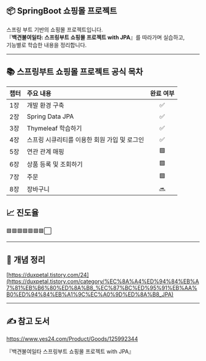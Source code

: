 ## 📦 SpringBoot 쇼핑몰 프로젝트

스프링 부트 기반의 쇼핑몰 프로젝트입니다.  
『**백견불여일타: 스프링부트 쇼핑몰 프로젝트 with JPA**』를 따라가며 실습하고,  
기능별로 학습한 내용을 정리합니다.

---

## 📚 스프링부트 쇼핑몰 프로젝트 공식 목차

| 챕터 | 주요 내용 | 완료 여부 |
|:---|:---|:---:|
| 1장 | 개발 환경 구축 | ✅ |
| 2장 | Spring Data JPA | ✅ |
| 3장 | Thymeleaf 학습하기 | ✅ |
| 4장 | 스프링 시큐리티를 이용한 회원 가입 및 로그인 | ✅ |
| 5장 | 연관 관계 매핑 | 🟩 |
| 6장 | 상품 등록 및 조회하기 | 🟩 |
| 7장 | 주문 | 🟩 |
| 8장 | 장바구니 | 🔜 |



## 📈 진도율
🟩🟩🟩🟩🟩🟩🟩⬜

---
## 📒 개념 정리

[https://duxpetal.tistory.com/24](https://duxpetal.tistory.com/category/%EC%8A%A4%ED%94%84%EB%A7%81%EB%B6%80%ED%8A%B8_%EC%87%BC%ED%95%91%EB%AA%B0%ED%94%84%EB%A1%9C%EC%A0%9D%ED%8A%B8_JPA)

---

## ✍️ 참고 도서

https://www.yes24.com/Product/Goods/125992344

『백견불여일타 스프링부트 쇼핑몰 프로젝트 with JPA』

